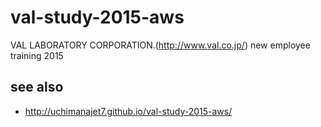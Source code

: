 # val-study-2015-aws
VAL LABORATORY CORPORATION.(http://www.val.co.jp/) new employee training 2015

## see also

* http://uchimanajet7.github.io/val-study-2015-aws/